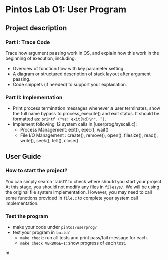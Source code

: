# Pintos Lab 01: User Program
## Project description
### Part I: Trace Code 
Trace how argument passing work in OS, and explain how this work in the beginning of execution, including:
* Overview of function flow with key parameter setting.
* A diagram or structured description of stack layout after argument passing.
* Code snippets (if needed) to support your explanation.

### Part II: Implementation
* Print process termination messages whenever a user terminates, show the full name bypass to process_execute() and exit status. It should be formatted as: `printf ("%s: exit(%d)\n", ”);`
* Implement following 12 system calls in [userprog/syscall.c]:
    * Process Management: exit(), exec(), wait()
    * File I/O Management : create(), remove(), open(), filesize(), read(), write(), seek(), tell(), close()

## User Guide
### How to start the project?
You can simply search 'lab01' to check where should you start your project.    
At this stage, you should not modify any files in `filesys/`. We will be using the original file system implementation. However, you may need to call some functions provided in `file.c` to complete your system call implementation.

### Test the program  
* make your code under `pintos/userprog/`  
* test your program in `build/`
    * `make check`: run all tests and print pass/fail message for each.
    * `make check VERBOSE=1`: show progress of each test.

hi